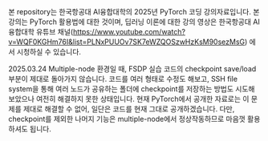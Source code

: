 본 repository는 한국항공대 AI융합대학의 2025년 PyTorch 코딩 강의자료입니다. 
본 강의는 PyTorch 활용법에 대한 것이며, 딥러닝 이론에 대한 강의 영상은 한국항공대 AI융합대학 유튜브 채널(https://www.youtube.com/watch?v=WQF0KGHm76I&list=PLNxPUUOv7SK7eWZQOSzwHzKsM90sezMsG) 에서 시청하실 수 있습니다.

2025.03.24
Multiple-node 환경일 때, FSDP 실습 코드의 checkpoint save/load 부분이 제대로 돌아가지 않습니다.
코드를 여러 형태로 수정도 해보고, SSH file system을 통해 여러 노드가 공유하는 폴더에 checkpoint를 저장하는 방법도 시도해 보았으나 여전히 해결하지 못한 상태입니다.
현재 PyTorch에서 공개한 자료로는 이 문제를 제대로 해결할 수 없어, 일단은 코드를 현재 그대로 공개하겠습니다.
다만, checkpoint를 제외한 나머지 기능은 multiple-node에서 정상작동하므로 마음껏 활용하셔도 됩니다.
